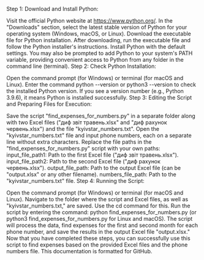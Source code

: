 Step 1: Download and Install Python:

Visit the official Python website at https://www.python.org/.
In the "Downloads" section, select the latest stable version of Python for your operating system (Windows, macOS, or Linux).
Download the executable file for Python installation.
After downloading, run the executable file and follow the Python installer's instructions.
Install Python with the default settings. You may also be prompted to add Python to your system's PATH variable, providing convenient access to Python from any folder in the command line (terminal).
Step 2: Check Python Installation:

Open the command prompt (for Windows) or terminal (for macOS and Linux).
Enter the command python --version or python3 --version to check the installed Python version. If you see a version number (e.g., Python 3.9.6), it means Python is installed successfully.
Step 3: Editing the Script and Preparing Files for Execution:

Save the script "find_expenses_for_numbers.py" in a separate folder along with two Excel files ("диф звіт травень.xlsx" and "диф рахунок червень.xlsx") and the file "kyivstar_numbers.txt".
Open the "kyivstar_numbers.txt" file and input phone numbers, each on a separate line without extra characters.
Replace the file paths in the "find_expenses_for_numbers.py" script with your own paths:
input_file_path1: Path to the first Excel file ("диф звіт травень.xlsx").
input_file_path2: Path to the second Excel file ("диф рахунок червень.xlsx").
output_file_path: Path to the output Excel file (can be "output.xlsx" or any other filename).
numbers_file_path: Path to the "kyivstar_numbers.txt" file.
Step 4: Running the Script:

Open the command prompt (for Windows) or terminal (for macOS and Linux).
Navigate to the folder where the script and Excel files, as well as "kyivstar_numbers.txt," are saved. Use the cd <folder path> command for this.
Run the script by entering the command: python find_expenses_for_numbers.py (or python3 find_expenses_for_numbers.py for Linux and macOS).
The script will process the data, find expenses for the first and second month for each phone number, and save the results in the output Excel file "output.xlsx."
Now that you have completed these steps, you can successfully use this script to find expenses based on the provided Excel files and the phone numbers file. This documentation is formatted for GitHub.

